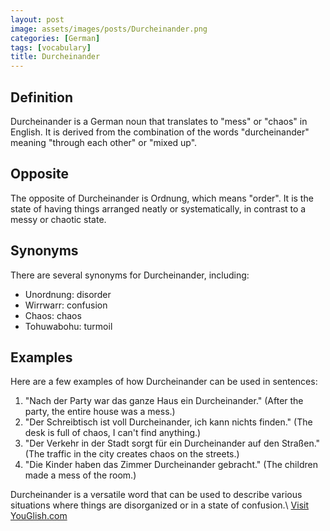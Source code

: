 ```yaml
---
layout: post
image: assets/images/posts/Durcheinander.png
categories: [German]
tags: [vocabulary]
title: Durcheinander
---
```


## Definition

Durcheinander is a German noun that translates to "mess" or "chaos" in English. It is derived from the combination of the words "durcheinander" meaning "through each other" or "mixed up".

## Opposite

The opposite of Durcheinander is Ordnung, which means "order". It is the state of having things arranged neatly or systematically, in contrast to a messy or chaotic state.

## Synonyms

There are several synonyms for Durcheinander, including:

- Unordnung: disorder
- Wirrwarr: confusion
- Chaos: chaos
- Tohuwabohu: turmoil

## Examples

Here are a few examples of how Durcheinander can be used in sentences:

1. "Nach der Party war das ganze Haus ein Durcheinander." (After the party, the entire house was a mess.)
2. "Der Schreibtisch ist voll Durcheinander, ich kann nichts finden." (The desk is full of chaos, I can't find anything.)
3. "Der Verkehr in der Stadt sorgt für ein Durcheinander auf den Straßen." (The traffic in the city creates chaos on the streets.)
4. "Die Kinder haben das Zimmer Durcheinander gebracht." (The children made a mess of the room.)

Durcheinander is a versatile word that can be used to describe various situations where things are disorganized or in a state of confusion.\ <a id="yg-widget-0" class="youglish-widget" data-query="Durcheinander" data-lang="german" data-components="8412" data-auto-start="0" data-bkg-color="theme_light" data-title="How%20to%20pronounce%20Durcheinander%20in%20German"  rel="nofollow" href="https://youglish.com">Visit YouGlish.com</a><script async src="https://youglish.com/public/emb/widget.js" charset="utf-8"></script>